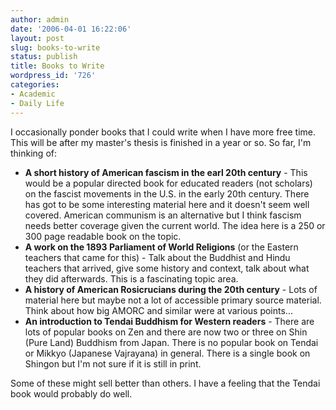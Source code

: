 ```yaml
---
author: admin
date: '2006-04-01 16:22:06'
layout: post
slug: books-to-write
status: publish
title: Books to Write
wordpress_id: '726'
categories:
- Academic
- Daily Life
---
```


I occasionally ponder books that I could write when I have more free
time. This will be after my master's thesis is finished in a year or so.
So far, I'm thinking of:

-   **A short history of American fascism in the earl 20th century** -
    This would be a popular directed book for educated readers (not
    scholars) on the fascist movements in the U.S. in the early 20th
    century. There has got to be some interesting material here and it
    doesn't seem well covered. American communism is an alternative but
    I think fascism needs better coverage given the current world. The
    idea here is a 250 or 300 page readable book on the topic.
-   **A work on the 1893 Parliament of World Religions** (or the Eastern
    teachers that came for this) - Talk about the Buddhist and Hindu
    teachers that arrived, give some history and context, talk about
    what they did afterwards. This is a fascinating topic area.
-   **A history of American Rosicrucians during the 20th century** -
    Lots of material here but maybe not a lot of accessible primary
    source material. Think about how big AMORC and similar were at
    various points...
-   **An introduction to Tendai Buddhism for Western readers** - There
    are lots of popular books on Zen and there are now two or three on
    Shin (Pure Land) Buddhism from Japan. There is no popular book on
    Tendai or Mikkyo (Japanese Vajrayana) in general. There is a single
    book on Shingon but I'm not sure if it is still in print.

Some of these might sell better than others. I have a feeling that the
Tendai book would probably do well.
